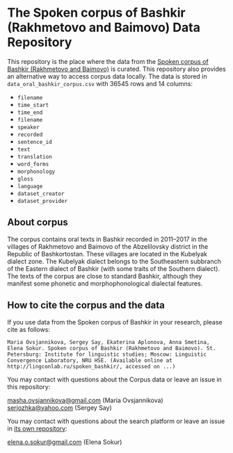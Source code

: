 # The Spoken corpus of Bashkir (Rakhmetovo and Baimovo) Data Repository

This repository is the place where the data from the [Spoken corpus of Bashkir (Rakhmetovo and Baimovo)](http://lingconlab.ru/spoken_bashkir/) is curated. This repository also provides an alternative way to access corpus data locally. The data is stored in `data_oral_bashkir_corpus.csv` with 36545 rows and 14 columns:

* `filename`
* `time_start`
* `time_end`
* `filename`
* `speaker`
* `recorded`
* `sentence_id`
* `text`
* `translation`
* `word_forms`
* `morphonology`
* `gloss`
* `language`
* `dataset_creator`
* `dataset_provider`

## About corpus

The corpus contains oral texts in Bashkir recorded in 2011–2017 in the villages of Rakhmetovo and Baimovo of the Abzelilovsky district in the Republic of Bashkortostan. These villages are located in the Kubelyak dialect zone. The Kubelyak dialect belongs to the Southeastern subbranch of the Eastern dialect of Bashkir (with some traits of the Southern dialect). The texts of the corpus are close to standard Bashkir, although they manifest some phonetic and morphophonological dialectal features.

## How to cite the corpus and the data

If you use data from the Spoken corpus of Bashkir in your research, please cite as follows:

```
Maria Ovsjannikova, Sergey Say, Ekaterina Aplonova, Anna Smetina, Elena Sokur. Spoken corpus of Bashkir (Rakhmetovo and Baimovo). St. Petersburg: Institute for linguistic studies; Moscow: Linguistic Convergence Laboratory, NRU HSE. (Available online at http://lingconlab.ru/spoken_bashkir/, accessed on ...)
```

You may contact with questions about the Corpus data or leave an issue in this repository:

masha.ovsjannikova@gmail.com (Maria Ovsjannikova)
serjozhka@yahoo.com (Sergey Say)


You may contact with questions about the search platform or leave an issue in [its own repository](https://github.com/LingConLab/Bashkir_corpus):

elena.o.sokur@gmail.com (Elena Sokur)
